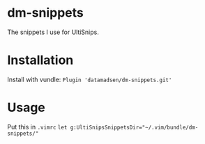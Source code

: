dm-snippets
===========

The snippets I use for UltiSnips.

Installation
============
Install with vundle:
`Plugin 'datamadsen/dm-snippets.git'`

Usage
=====
Put this in `.vimrc`
`let g:UltiSnipsSnippetsDir="~/.vim/bundle/dm-snippets/"`
